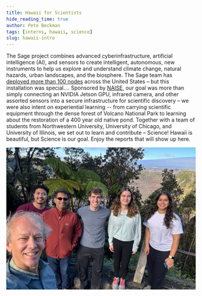 ```yaml
---
title: Hawaii for Scientists
hide_reading_time: true
author: Pete Beckman
tags: [interns, hawaii, science]
slug: hawaii-intro
---
```


The Sage project combines advanced cyberinfrastructure, artificial intelligence (AI), and sensors to create intelligent, autonomous, new instruments to help us explore and understand climate change, natural hazards, urban landscapes, and the biosphere.  The Sage team has [deployed more than 100 nodes](https://portal.sagecontinuum.org) across the United States – but this installation was special…. Sponsored by [NAISE](https://naise.northwestern.edu), our goal was more than simply connecting an NVIDIA Jetson GPU, infrared camera, and other assorted sensors into a secure infrastructure for scientific discovery – we were also intent on experiential learning -- from carrying scientific equipment through the dense forest of Volcano National Park to learning about the restoration of a 400 year old native pond.  Together with a team of students from Northwestern University, University of Chicago, and University of Illinois, we set out to learn and contribute – Science!   Hawaii is beautiful, but Science is our goal.  Enjoy the reports that will show up here.

![The Team](./img/hawaii-october-2023/team-hawaii.png)






